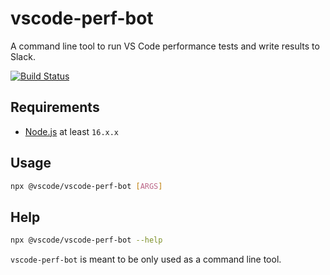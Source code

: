 # vscode-perf-bot
A command line tool to run VS Code performance tests and write results to Slack.

[![Build Status](https://dev.azure.com/monacotools/Monaco/_apis/build/status/npm/vscode/vscode-perf-bot?repoName=microsoft%2Fvscode-perf-bot&branchName=main)](https://dev.azure.com/monacotools/Monaco/_build/latest?definitionId=457&repoName=microsoft%2Fvscode-perf-bot&branchName=main)

## Requirements

- [Node.js](https://nodejs.org/en/) at least `16.x.x`

## Usage

```sh
npx @vscode/vscode-perf-bot [ARGS]
```

## Help

```sh
npx @vscode/vscode-perf-bot --help
```

`vscode-perf-bot` is meant to be only used as a command line tool.
